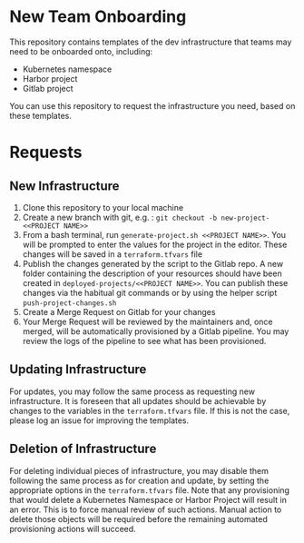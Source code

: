 
# New Team Onboarding

This repository contains templates of the dev infrastructure that teams may need to be onboarded onto, including:
- Kubernetes namespace
- Harbor project
- Gitlab project

You can use this repository to request the infrastructure you need, based on these templates.

# Requests

## New Infrastructure

1. Clone this repository to your local machine
2. Create a new branch with git, e.g. : `git checkout -b new-project-<<PROJECT NAME>>`
3. From a bash terminal, run `generate-project.sh <<PROJECT NAME>>`. You will be prompted to enter the values for the project in the editor. These changes will be saved in a `terraform.tfvars` file
4. Publish the changes generated by the script to the Gitlab repo. A new folder containing the description of your resources should have been created in `deployed-projects/<<PROJECT NAME>>`. You can publish these changes via the habitual git commands or by using the helper script `push-project-changes.sh`
5. Create a Merge Request on Gitlab for your changes
6. Your Merge Request will be reviewed by the maintainers and, once merged, will be automatically provisioned by a Gitlab pipeline. You may review the logs of the pipeline to see what has been provisioned.

## Updating Infrastructure

For updates, you may follow the same process as requesting new infrastructure. It is foreseen that all updates should be achievable by changes to the variables in the `terraform.tfvars` file. If this is not the case, please log an issue for improving the templates.

## Deletion of Infrastructure

For deleting individual pieces of infrastructure, you may disable them following the same process as for creation and update, by setting the appropriate options in the `terraform.tfvars` file. Note that any provisioning that would delete a Kubernetes Namespace or Harbor Project will result in an error. This is to force manual review of such actions. Manual action to delete those objects will be required before the remaining automated provisioning actions will succeed.
